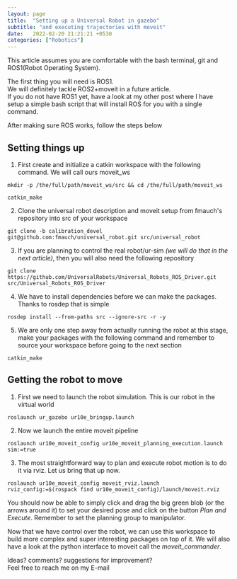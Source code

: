```yaml
---
layout: page
title:  "Setting up a Universal Robot in gazebo"
subtitle: "and executing trajectories with moveit"
date:   2022-02-20 21:21:21 +0530
categories: ["Robotics"]
---
```


This article assumes you are comfortable with the bash terminal, git and ROS1(Robot Operating System).

The first thing you will need is ROS1.  
We will definitely tackle ROS2+moveit in a future article.  
If you do not have ROS1 yet, have a look at my other post where I have setup a simple bash script that will install ROS for you with a single command.

After making sure ROS works, follow the steps below

## Setting things up

1. First create and initialize a catkin workspace with the following command. We will call ours moveit_ws  
```
mkdir -p /the/full/path/moveit_ws/src && cd /the/full/path/moveit_ws
```
```
catkin_make
```

2. Clone the universal robot description and moveit setup from fmauch's repository into src of your workspace 
```
git clone -b calibration_devel git@github.com:fmauch/universal_robot.git src/universal_robot
```

3. If you are planning to control the real robot/ur-sim *(we will do that in the next article)*, then you will also need the following repository  
```
git clone https://github.com/UniversalRobots/Universal_Robots_ROS_Driver.git src/Universal_Robots_ROS_Driver
```

4. We have to install dependencies before we can make the packages. Thanks to rosdep that is simple  
```
rosdep install --from-paths src --ignore-src -r -y
```

5. We are only one step away from actually running the robot at this stage, make your packages with the following command and remember to source your workspace before going to the next section
```
catkin_make
```

## Getting the robot to move

1. First we need to launch the robot simulation. This is our robot in the virtual world  
```
roslaunch ur_gazebo ur10e_bringup.launch
```

2. Now we launch the entire moveit pipeline
```
roslaunch ur10e_moveit_config ur10e_moveit_planning_execution.launch sim:=true
```

3. The most straightforward way to plan and execute robot motion is to do it via rviz. Let us bring that up now.
```
roslaunch ur10e_moveit_config moveit_rviz.launch rviz_config:=$(rospack find ur10e_moveit_config)/launch/moveit.rviz
```

You should now be able to simply click and drag the big green blob (or the arrows around it) to set your desired pose and click on the button *Plan and Execute*. Remember to set the planning group to manipulator.

Now that we have control over the robot, we can use this workspace to build more complex and super interesting packages on top of it. We will also have a look at the python interface to moveit call the *moveit_commander*.



Ideas? comments? suggestions for improvement?   
Feel free to reach me on my E-mail
